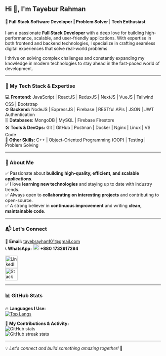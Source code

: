 ## **Hi 👋, I'm Tayebur Rahman**  
#### 🚀 **Full Stack Software Developer | Problem Solver | Tech Enthusiast**  

I am a passionate **Full Stack Developer** with a deep love for building high-performance, scalable, and user-friendly applications. With expertise in both frontend and backend technologies, I specialize in crafting seamless digital experiences that solve real-world problems.  

I thrive on solving complex challenges and constantly expanding my knowledge in modern technologies to stay ahead in the fast-paced world of development.  

---

### **🔧 My Tech Stack & Expertise**  
💻 **Frontend:** JavaScript | ReactJS | ReduxJS | NextJS | VueJS | Tailwind CSS | Bootstrap  
⚙️ **Backend:** NodeJS | ExpressJS | Firebase | RESTful APIs | JSON | JWT Authentication  
🗄️ **Databases:** MongoDB | MySQL | Firebase Firestore  
🛠️ **Tools & DevOps:** Git | GitHub | Postman | Docker | Nginx | Linux | VS Code  
🚀 **Other Skills:** C++ | Object-Oriented Programming (OOP) | Testing | Problem Solving  

---

### **🌟 About Me**  
✅ Passionate about **building high-quality, efficient, and scalable applications**.  
✅ I love **learning new technologies** and staying up to date with industry trends.  
✅ Always open to **collaborating on interesting projects** and contributing to open-source.  
✅ A strong believer in **continuous improvement** and writing **clean, maintainable code**.  

---

### **📬 Let's Connect**  
📩 **Email:** tayebrayhan101@gmail.com  
📞 **WhatsApp:** [<img src="https://img.shields.io/badge/WhatsApp-25D366?style=for-the-badge&logo=whatsapp&logoColor=white" alt="WhatsApp" height="20">](https://wa.me/8801732917294) **+880 1732917294**  

[<img src='https://cdn.jsdelivr.net/npm/simple-icons@3.0.1/icons/linkedin.svg' alt='LinkedIn' height='40'>](https://www.linkedin.com/in/tayebur-rahman-95025b1b8)  
[<img src='https://cdn.jsdelivr.net/npm/simple-icons@3.0.1/icons/stackoverflow.svg' alt='Stack Overflow' height='40'>](https://stackoverflow.com/users/17533112/tayebrayhan)  

---

### **📊 GitHub Stats**  
🔥 **Languages I Use:**  
[![Top Langs](https://github-readme-stats.vercel.app/api/top-langs/?username=TayeburRahman&layout=compact)](https://github.com/anuraghazra/github-readme-stats)  

🚀 **My Contributions & Activity:**  
![GitHub stats](https://github-readme-stats.vercel.app/api?username=TayeburRahman&show_icons=true)  
![GitHub streak stats](https://github-readme-streak-stats.herokuapp.com/?user=TayeburRahman)  

---

💡 *Let's connect and build something amazing together!* 🚀  
